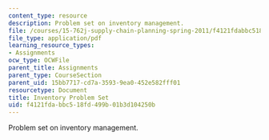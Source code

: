 ```yaml
---
content_type: resource
description: Problem set on inventory management.
file: /courses/15-762j-supply-chain-planning-spring-2011/f4121fdabbc518fd499b01b3d104250b_MIT15_762JS11_assn01.pdf
file_type: application/pdf
learning_resource_types:
- Assignments
ocw_type: OCWFile
parent_title: Assignments
parent_type: CourseSection
parent_uid: 15bb7717-cd7a-3593-9ea0-452e582fff01
resourcetype: Document
title: Inventory Problem Set
uid: f4121fda-bbc5-18fd-499b-01b3d104250b
---
```

Problem set on inventory management.

